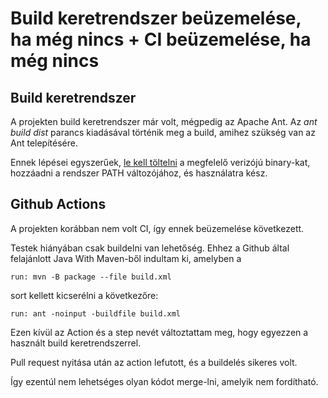# Build keretrendszer beüzemelése, ha még nincs + CI beüzemelése, ha még nincs

## Build keretrendszer

A projekten build keretrendszer már volt, mégpedig az Apache Ant.
Az _ant build dist_ parancs kiadásával történik meg a build, amihez szükség van az Ant telepítésére.

Ennek lépései egyszerűek, [le kell töltelni](https://ant.apache.org/bindownload.cgi) a megfelelő verizójú binary-kat, hozzáadni a rendszer PATH változójához, és használatra kész.

## Github Actions

A projekten korábban nem volt CI, így ennek beüzemelése következett.

Testek hiányában csak buildelni van lehetőség. Ehhez a Github által felajánlott Java With Maven-ből indultam ki, amelyben a

```
run: mvn -B package --file build.xml
```

sort kellett kicserélni a következőre:

```
run: ant -noinput -buildfile build.xml
```

Ezen kívül az Action és a step nevét változtattam meg, hogy egyezzen a használt build keretrendszerrel.

Pull request nyitása után az action lefutott, és a buildelés sikeres volt.

Így ezentúl nem lehetséges olyan kódot merge-lni, amelyik nem fordítható.
